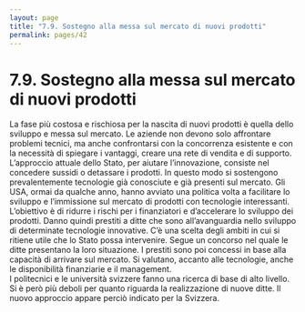 ```yaml
---
layout: page
title: "7.9. Sostegno alla messa sul mercato di nuovi prodotti"
permalink: pages/42
---
```


# 7.9\. Sostegno alla messa sul mercato di nuovi prodotti

La fase più costosa e rischiosa per la nascita di nuovi prodotti è quella dello sviluppo e messa sul mercato. Le aziende non devono solo affrontare problemi tecnici, ma anche confrontarsi con la concorrenza esistente e con la necessità di spiegare i vantaggi, creare una rete di vendita e di supporto.  
 L’approccio attuale dello Stato, per aiutare l’innovazione, consiste nel concedere sussidi o detassare i prodotti. In questo modo si sostengono prevalentemente tecnologie già conosciute e già presenti sul mercato. Gli USA, ormai da qualche anno, hanno avviato una politica volta a facilitare lo sviluppo e l’immissione sul mercato di prodotti con tecnologie interessanti. L’obiettivo è di ridurre i rischi per i finanziatori e d’accelerare lo sviluppo dei prodotti. Danno quindi prestiti a ditte che sono all’avanguardia nello sviluppo di determinate tecnologie innovative. C’è una scelta degli ambiti in cui si ritiene utile che lo Stato possa intervenire. Segue un concorso nel quale le ditte presentano la loro situazione. I prestiti sono poi concessi in base alla capacità di arrivare sul mercato. Si valutano, accanto alle tecnologie, anche le disponibilità finanziarie e il management.  
 I politecnici e le università svizzere fanno una ricerca di base di alto livello. Si è però più deboli per quanto riguarda la realizzazione di nuove ditte. Il nuovo approccio appare perciò indicato per la Svizzera.

